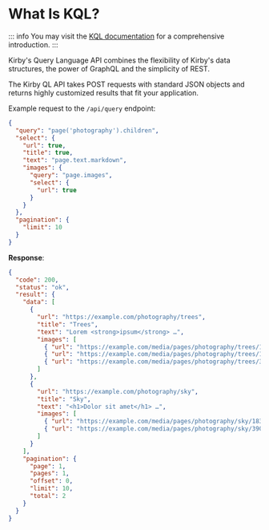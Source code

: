 # What Is KQL?

::: info
You may visit the [KQL documentation](https://github.com/getkirby/kql) for a comprehensive introduction.
:::

Kirby's Query Language API combines the flexibility of Kirby's data structures, the power of GraphQL and the simplicity of REST.

The Kirby QL API takes POST requests with standard JSON objects and returns highly customized results that fit your application.

Example request to the `/api/query` endpoint:

```json
{
  "query": "page('photography').children",
  "select": {
    "url": true,
    "title": true,
    "text": "page.text.markdown",
    "images": {
      "query": "page.images",
      "select": {
        "url": true
      }
    }
  },
  "pagination": {
    "limit": 10
  }
}
```

**Response**:

```json
{
  "code": 200,
  "status": "ok",
  "result": {
    "data": [
      {
        "url": "https://example.com/photography/trees",
        "title": "Trees",
        "text": "Lorem <strong>ipsum</strong> …",
        "images": [
          { "url": "https://example.com/media/pages/photography/trees/1353177920-1579007734/cheesy-autumn.jpg" },
          { "url": "https://example.com/media/pages/photography/trees/1940579124-1579007734/last-tree-standing.jpg" },
          { "url": "https://example.com/media/pages/photography/trees/3506294441-1579007734/monster-trees-in-the-fog.jpg" }
        ]
      },
      {
        "url": "https://example.com/photography/sky",
        "title": "Sky",
        "text": "<h1>Dolor sit amet</h1> …",
        "images": [
          { "url": "https://example.com/media/pages/photography/sky/183363500-1579007734/blood-moon.jpg" },
          { "url": "https://example.com/media/pages/photography/sky/3904851178-1579007734/coconut-milkyway.jpg" }
        ]
      }
    ],
    "pagination": {
      "page": 1,
      "pages": 1,
      "offset": 0,
      "limit": 10,
      "total": 2
    }
  }
}
```
